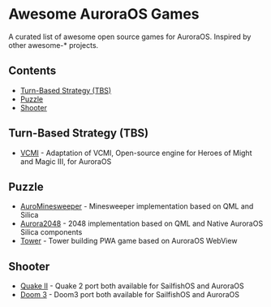 # Awesome AuroraOS Games

A curated list of awesome open source games for AuroraOS. Inspired by other awesome-* projects.

## Contents

- [Turn-Based Strategy (TBS)](#turn-based-strategy-tbs)
- [Puzzle](#puzzle)
- [Shooter](#shooter)

## Turn-Based Strategy (TBS)

- [VCMI](https://github.com/savegame/aurora-heroes3) - Adaptation of VCMI, Open-source engine for Heroes of Might and Magic III, for AuroraOS

## Puzzle

- [AuroMinesweeper](https://gitlab.com/Danyok/aurominesweeper) - Minesweeper implementation based on QML and Silica
- [Aurora2048](https://gitlab.com/Danyok/aurora2048) - 2048 implementation based on QML and Native AuroraOS Silica components
- [Tower](https://github.com/savegame/auroraos-tower) - Tower building PWA game based on AuroraOS WebView

## Shooter

- [Quake II](https://github.com/savegame/sailfish-quake2) - Quake 2 port both available for SailfishOS and AuroraOS
- [Doom 3](https://github.com/savegame/sailfish-doom3es) - Doom3 port both available for SailfishOS and AuroraOS